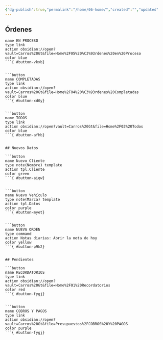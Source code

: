 ```yaml
---
{"dg-publish":true,"permalink":"/home/06-home/","created":"","updated":""}
---
```




## Órdenes

```button
name EN PROCESO
type link
action obsidian://open?vault=Carros%20Gt&file=Home%2F05%20%C3%93rdenes%20en%20Proceso
color blue
```{ #button-vkxb}


```button
name COMPLETADAS
type link
action obsidian://open?vault=Carros%20Gt&file=Home%2F04%20%C3%93rdenes%20Completadas
color blue
```{ #button-xd0y}


```button
name TODOS
type link
action obsidian://open?vault=Carros%20Gt&file=Home%2F03%20Todos
color blue
```{ #button-afhb}


## Nuevos Datos

```button
name Nuevo Cliente
type note(Nombre) template
action tpl.Cliente
color green
```{ #button-aiqw}


```button
name Nuevo Vehículo
type note(Marca) template
action tpl.Datos
color purple
```{ #button-myet}


```button
name NUEVA ORDEN
type command
action Notas diarias: Abrir la nota de hoy
color yellow
```{ #button-p9k2}


## Pendientes

```button
name RECORDATORIOS
type link
action obsidian://open?vault=Carros%20Gt&file=Home%2F01%20Recordatorios
color red
```{ #button-fygj}


```button
name COBROS Y PAGOS
type link
action obsidian://open?vault=Carros%20Gt&file=Presupuestos%2FCOBROS%20Y%20PAGOS
color purple
```{ #button-fygj}


